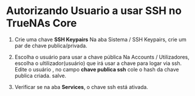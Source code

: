 # Autorizando Usuario a usar __SSH__ no TrueNAs Core

1. Crie uma chave **SSH Keypairs**
	Na aba Sistema / SSH Keypairs, crie um par de chave publica/privada.

2. Escolha o usuário para usar a chave pública
	Na Accounts / Utilizadores, escolha o ultilizador(usuário) que irá usar a chave para logar via ssh.
	Edite o usuário , no campo __chave publica ssh__ cole o hash da chave publica criada.
	salve.
	
3. Verificar se na aba **Services**, o chave ssh está ativada.
